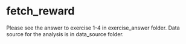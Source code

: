 # fetch_reward
Please see the answer to exercise 1-4 in exercise_answer folder.
Data source for the analysis is in data_source folder.
